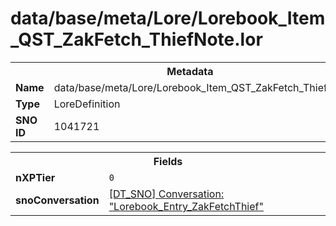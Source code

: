 <h1>data/base/meta/Lore/Lorebook_Item_QST_ZakFetch_ThiefNote.lor</h1><table><tr><th colspan="100%">Metadata</th></tr><tr><td><b>Name</b></td><td>data/base/meta/Lore/Lorebook_Item_QST_ZakFetch_ThiefNote.lor</td></tr><tr><td><b>Type</b></td><td>LoreDefinition</td></tr><tr><td><b>SNO ID</b></td><td>1041721</td></tr></table>

<table><tr><th colspan="100%">Fields</th></tr><tr><td><b>nXPTier</b></td><td><code>0</code></td></tr><tr><td><b>snoConversation</b></td><td><a href="..\Conversation\Lorebook_Entry_ZakFetchThief.cnv">[DT_SNO] Conversation: "Lorebook_Entry_ZakFetchThief"</a></td></tr></table>

